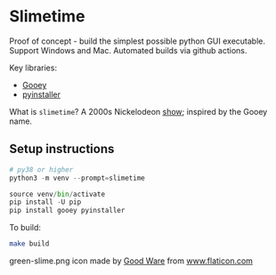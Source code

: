 # Slimetime

Proof of concept - build the simplest possible python GUI executable. Support Windows and Mac. Automated builds via github actions.

Key libraries:

- [Gooey](https://pypi.org/project/Gooey/)
- [pyinstaller](http://www.pyinstaller.org/)

What is `slimetime`? A 2000s Nickelodeon [show](https://en.wikipedia.org/wiki/Slime_Time_Live); inspired by the Gooey name.

## Setup instructions

```python
# py38 or higher
python3 -m venv --prompt=slimetime

source venv/bin/activate
pip install -U pip
pip install gooey pyinstaller
```

To build:

```bash
make build
```

<div>green-slime.png icon made by <a href="https://www.flaticon.com/authors/good-ware" title="Good Ware">Good Ware</a> from <a href="https://www.flaticon.com/" title="Flaticon">www.flaticon.com</a></div>

